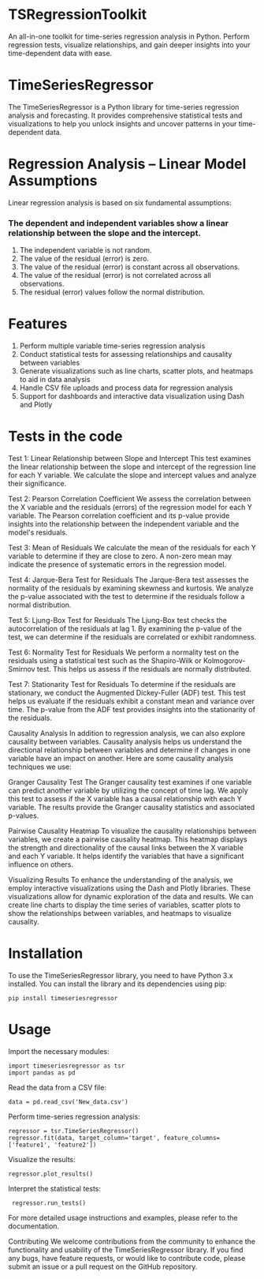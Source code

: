 # TSRegressionToolkit
An all-in-one toolkit for time-series regression analysis in Python. Perform regression tests, visualize relationships, and gain deeper insights into your time-dependent data with ease.
# TimeSeriesRegressor
The TimeSeriesRegressor is a Python library for time-series regression analysis and forecasting. It provides comprehensive statistical tests and visualizations to help you unlock insights and uncover patterns in your time-dependent data.

# Regression Analysis – Linear Model Assumptions
 Linear regression analysis is based on six fundamental assumptions:

 ### The dependent and independent variables show a linear relationship between the slope and the intercept.
   1. The independent variable is not random.
   2. The value of the residual (error) is zero.
   3. The value of the residual (error) is constant across all observations.
   4. The value of the residual (error) is not correlated across all observations.
   5. The residual (error) values follow the normal distribution.

# Features
 1. Perform multiple variable time-series regression analysis
 2. Conduct statistical tests for assessing relationships and causality between variables
 3. Generate visualizations such as line charts, scatter plots, and heatmaps to aid in data analysis
 4. Handle CSV file uploads and process data for regression analysis
 5. Support for dashboards and interactive data visualization using Dash and Plotly

# Tests in the code
  Test 1: Linear Relationship between Slope and Intercept
  This test examines the linear relationship between the slope and intercept of the regression line for each Y variable. We calculate the slope and intercept values and analyze their significance.
  
  Test 2: Pearson Correlation Coefficient
  We assess the correlation between the X variable and the residuals (errors) of the regression model for each Y variable. The Pearson correlation coefficient and its p-value provide insights into the relationship between the independent variable and the model's residuals.
  
  Test 3: Mean of Residuals
  We calculate the mean of the residuals for each Y variable to determine if they are close to zero. A non-zero mean may indicate the presence of systematic errors in the regression model.
  
  Test 4: Jarque-Bera Test for Residuals
  The Jarque-Bera test assesses the normality of the residuals by examining skewness and kurtosis. We analyze the p-value associated with the test to determine if the residuals follow a normal distribution.
  
  Test 5: Ljung-Box Test for Residuals
  The Ljung-Box test checks the autocorrelation of the residuals at lag 1. By examining the p-value of the test, we can determine if the residuals are correlated or exhibit randomness.
  
  Test 6: Normality Test for Residuals
  We perform a normality test on the residuals using a statistical test such as the Shapiro-Wilk or Kolmogorov-Smirnov test. This helps us assess if the residuals are normally distributed.
  
  Test 7: Stationarity Test for Residuals
  To determine if the residuals are stationary, we conduct the Augmented Dickey-Fuller (ADF) test. This test helps us evaluate if the residuals exhibit a constant mean and variance over time. The p-value from the ADF test provides insights into the stationarity of the residuals.
  
  Causality Analysis
  In addition to regression analysis, we can also explore causality between variables. Causality analysis helps us understand the directional relationship between variables and determine if changes in one variable have an impact on another. Here are some causality analysis techniques we use:
  
  Granger Causality Test
  The Granger causality test examines if one variable can predict another variable by utilizing the concept of time lag. We apply this test to assess if the X variable has a causal relationship with each Y variable. The results provide the Granger causality statistics and associated p-values.
  
  Pairwise Causality Heatmap
  To visualize the causality relationships between variables, we create a pairwise causality heatmap. This heatmap displays the strength and directionality of the causal links between the X variable and each Y variable. It helps identify the variables that have a significant influence on others.
  
  Visualizing Results
  To enhance the understanding of the analysis, we employ interactive visualizations using the Dash and Plotly libraries. These visualizations allow for dynamic exploration of the data and results. We can create line charts to display the time series of variables, scatter plots to show the relationships between variables, and heatmaps to visualize causality.
# Installation
  To use the TimeSeriesRegressor library, you need to have Python 3.x installed. You can install the library and its dependencies using pip:
    
    pip install timeseriesregressor

# Usage
  Import the necessary modules:

    import timeseriesregressor as tsr
    import pandas as pd
  Read the data from a CSV file:
    
    data = pd.read_csv('New_data.csv')
  Perform time-series regression analysis:
    
    regressor = tsr.TimeSeriesRegressor()
    regressor.fit(data, target_column='target', feature_columns=['feature1', 'feature2'])
  Visualize the results:
    
    regressor.plot_results()
  Interpret the statistical tests:
     
     regressor.run_tests()
For more detailed usage instructions and examples, please refer to the documentation.

Contributing
We welcome contributions from the community to enhance the functionality and usability of the TimeSeriesRegressor library. If you find any bugs, have feature requests, or would like to contribute code, please submit an issue or a pull request on the GitHub repository.
